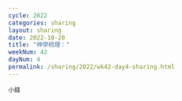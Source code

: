 ```yaml
---
cycle: 2022
categories: sharing
layout: sharing
date: 2022-10-20
title: "神學梳理："
weekNum: 42
dayNum: 4
permalink: /sharing/2022/wk42-day4-sharing.html
---
```


[](https://eccseattle.github.io/media/sharing/2022/wk042/2022-10-20-bin.m4a)

`小錢`
